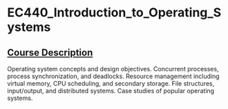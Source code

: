 # EC440_Introduction_to_Operating_Systems
## <ins>Course Description</ins>
Operating system concepts and design objectives. Concurrent processes, process synchronization, and deadlocks. Resource management including virtual 
memory, CPU scheduling, and secondary storage. File structures, input/output, and distributed systems. Case studies of popular operating systems.
